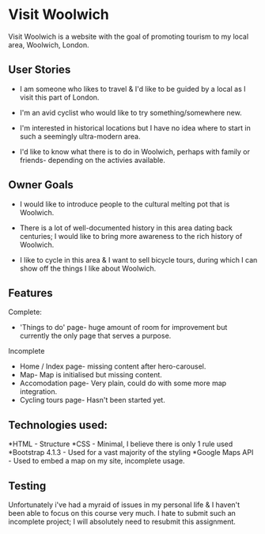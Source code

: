# Visit Woolwich
Visit Woolwich is a website with the goal of promoting tourism to my local area, Woolwich, London. 

## User Stories

* I am someone who likes to travel & I'd like to be guided by a local as I visit this part of London.

* I'm an avid cyclist who would like to try something/somewhere new.

* I'm interested in historical locations but I have no idea where to start in such a seemingly ultra-modern area.

* I'd like to know what there is to do in Woolwich, perhaps with family or friends- depending on the activies available.


## Owner Goals

* I would like to introduce people to the cultural melting pot that is Woolwich.

* There is a lot of well-documented history in this area dating back centuries; I would like to bring more awareness to the rich history of Woolwich.

* I like to cycle in this area & I want to sell bicycle tours, during which I can show off the things I like about Woolwich.



## Features

Complete:

* 'Things to do' page- huge amount of room for improvement but currently the only page that serves a purpose.

Incomplete

* Home / Index page- missing content after hero-carousel.
* Map- Map is initialised but missing content.
* Accomodation page- Very plain, could do with some more map integration.
* Cycling tours page- Hasn't been started yet.


## Technologies used:

*HTML - Structure
*CSS - Minimal, I believe there is only 1 rule used
*Bootstrap 4.1.3 - Used for a vast majority of the styling
*Google Maps API - Used to embed a map on my site, incomplete usage.


## Testing

Unfortunately i've had a myraid of issues in my personal life & I haven't been able to focus on this course very much. I hate to submit such an incomplete
project; I will absolutely need to resubmit this assignment.
